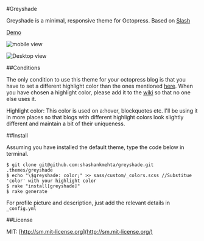 #Greyshade

Greyshade is a minimal, responsive theme for Octopress.
Based on [Slash](https://github.com/tommy351/Octopress-Theme-Slash)  

[Demo](http://shashankmehta.in/archive/2012/greyshade.html)

![mobile view](https://dl.dropbox.com/u/6396581/greyshade/1.png)

![Desktop view](https://dl.dropbox.com/u/6396581/greyshade/2.png)

##Conditions 

The only condition to use this theme for your octopress blog is that you have to set a different highlight color than the ones mentioned [here](https://github.com/shashankmehta/greyshade/wiki/Sites-using-Greyshade). When you have chosen a highlight color, please add it to the [wiki](https://github.com/shashankmehta/greyshade/wiki/Sites-using-Greyshade) so that no one else uses it.

Highlight color: This color is used on a:hover, blockquotes etc. I'll be using it in more places so that blogs with different highlight colors look slightly different and maintain a bit of their uniqueness. 

##Install

Assuming you have installed the default theme, type the code below in terminal.

	$ git clone git@github.com:shashankmehta/greyshade.git .themes/greyshade
	$ echo "\$greyshade: color;" >> sass/custom/_colors.scss //Substitue 'color' with your highlight color
	$ rake "install[greyshade]"
	$ rake generate

For profile picture and description, just add the relevant details in `_config.yml`
  
##License

MIT: [http://sm.mit-license.org](http://sm.mit-license.org/)
